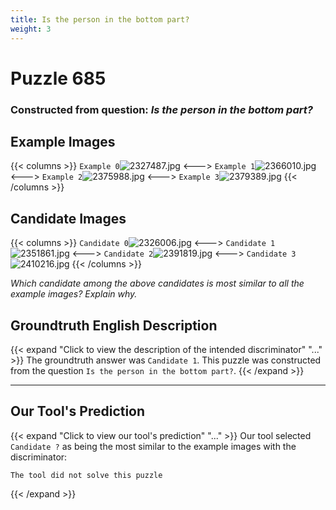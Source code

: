 ```yaml
---
title: Is the person in the bottom part?
weight: 3
---
```


# Puzzle 685
### Constructed from question: _Is the person in the bottom part?_


## Example Images
{{< columns >}}
`Example 0`![2327487.jpg](/gqa_images/2327487.jpg)
<--->
`Example 1`![2366010.jpg](/gqa_images/2366010.jpg)
<--->
`Example 2`![2375988.jpg](/gqa_images/2375988.jpg)
<--->
`Example 3`![2379389.jpg](/gqa_images/2379389.jpg)
{{< /columns >}}

## Candidate Images
{{< columns >}}
`Candidate 0`![2326006.jpg](/gqa_images/2326006.jpg)
<--->
`Candidate 1`![2351861.jpg](/gqa_images/2351861.jpg)
<--->
`Candidate 2`![2391819.jpg](/gqa_images/2391819.jpg)
<--->
`Candidate 3`![2410216.jpg](/gqa_images/2410216.jpg)
{{< /columns >}}

*Which candidate among the above candidates is most similar to all the example images? Explain why.*

## Groundtruth English Description

{{< expand "Click to view the description of the intended discriminator" "..." >}}
The groundtruth answer was `Candidate 1`. This puzzle was constructed from the question `Is the person in the bottom part?`.
{{< /expand >}}

---

## Our Tool's Prediction

{{< expand "Click to view our tool's prediction" "..." >}}
Our tool selected `Candidate ?` as being the most similar to the example images with the discriminator:
```plaintext
The tool did not solve this puzzle
```
{{< /expand >}}
